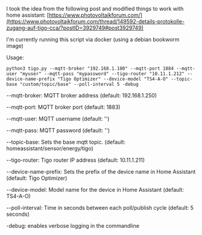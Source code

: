I took the idea from the following post and modified things to work with home assistant:
[https://www.photovoltaikforum.com/](https://www.photovoltaikforum.com/thread/149592-details-protokolle-zugang-auf-tigo-cca/?postID=3929749#post3929749)


I'm currently running this script via docker (using a debian bookworm image)

Usage:
```
python3 tigo.py --mqtt-broker "192.168.1.100" --mqtt-port 1884 --mqtt-user "myuser" --mqtt-pass "mypassword" --tigo-router "10.11.1.212" --device-name-prefix "Tigo Optimizer" --device-model "TS4-A-O" --topic-base "custom/topic/base" --poll-interval 5 -debug
```


--mqtt-broker: MQTT broker address (default: 192.168.1.250)

--mqtt-port: MQTT broker port (default: 1883)

--mqtt-user: MQTT username (default: '')

--mqtt-pass: MQTT password (default: '')

--topic-base: Sets the base mqtt topic. (default: homeassistant/sensor/energy/tigo)

--tigo-router: Tigo router IP address (default: 10.11.1.211)

--device-name-prefix: Sets the prefix of the device name in Home Assistant (default: Tigo Optimizer)

--device-model: Model name for the device in Home Assistant (default: TS4-A-O)

--poll-interval: Time in seconds between each poll/publish cycle (default: 5 seconds)

-debug: enables verbose logging in the commandline
